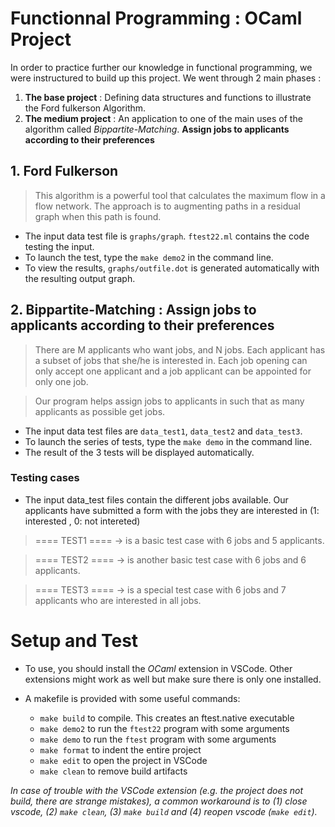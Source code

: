 # Functionnal Programming : OCaml Project

In order to practice further our knowledge in functional programming, we were instructured to build up this project. We went through 2 main phases :
    
1. **The base project** : Defining data structures and functions to illustrate the Ford fulkerson Algorithm.
2. **The medium project** : An application to one of the main uses of the algorithm called *Bippartite-Matching*. **Assign jobs to applicants according to their preferences** 

## 1. Ford Fulkerson 

> This algorithm is a powerful tool that calculates  the maximum flow in a flow network. The approach is to augmenting paths in a residual graph when this path is found.

* The input data test file is `graphs/graph`. `ftest22.ml` contains the code testing the input.
* To launch the test, type the `make demo2` in the command line.
* To view the results, `graphs/outfile.dot` is generated automatically with the resulting output graph.


## 2. Bippartite-Matching : Assign jobs to applicants according to their preferences

> There are M applicants who want jobs, and N jobs. Each applicant has a subset of jobs that she/he is interested in. Each job opening can only accept one applicant and a job applicant can be appointed for only one job. 

> Our program helps assign jobs to applicants in such that as many applicants as possible get jobs.


* The input data test files are `data_test1`, `data_test2` and `data_test3`. 
* To launch the series of tests, type the `make demo` in the command line.
* The result of the 3 tests will be displayed automatically.

### Testing cases
* The input data_test files contain the different jobs available.  Our applicants have submitted a form with the jobs they are interested in (1: interested , 0: not intereted)

> ==== TEST1 ==== -> is a basic test case with 6 jobs and 5 applicants.

> ==== TEST2 ==== -> is another basic test case with 6 jobs and 6 applicants.

> ==== TEST3 ==== -> is a special test case with 6 jobs and 7 applicants who are interested in all jobs.

# Setup and Test

* To use, you should install the *OCaml* extension in VSCode. Other extensions might work as well but make sure there is only one installed.


* A makefile is provided with some useful commands:
    - `make build` to compile. This creates an ftest.native executable
    - `make demo2` to run the `ftest22` program with some arguments
    - `make demo` to run the `ftest` program with some arguments
    - `make format` to indent the entire project
    - `make edit` to open the project in VSCode
    - `make clean` to remove build artifacts

*In case of trouble with the VSCode extension (e.g. the project does not build, there are strange mistakes), a common workaround is to (1) close vscode, (2) `make clean`, (3) `make build` and (4) reopen vscode (`make edit`).*

